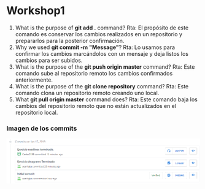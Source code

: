 # Workshop1
1. What is the purpose of  **git add .** command?
Rta: El propósito de este comando es conservar los cambios realizados en un repositorio y prepararlos para la posterior confirmación.
2. Why we used **git commit -m "Message"**?
Rta: Lo usamos para confirmar los cambios marcándolos con un mensaje y deja listos los cambios para ser subidos.
3. What is the purpose of the **git push origin master** command?
Rta: Este comando sube al repositorio remoto los cambios confirmados anteriormente.
4. What is the purpose of the **git clone repository** command?
Rta: Este comando clona un repositorio remoto creando uno local.
5. What **git pull origin master** command does?
Rta: Este comando baja los cambios del repositorio remoto que no están actualizados en el repositorio local.

### Imagen de los commits
![enter image description here](https://github.com/acai-bjca/workshop1/blob/master/Screenshot.PNG)